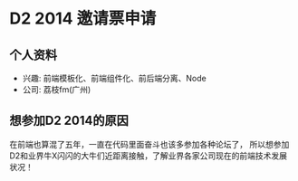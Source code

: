 # D2 2014 邀请票申请

## 个人资料

- 兴趣: 前端模板化、前端组件化、前后端分离、Node
- 公司: 荔枝fm(广州)

## 想参加D2 2014的原因

在前端也算混了五年，一直在代码里面奋斗也该多参加各种论坛了，
所以想参加D2和业界牛X闪闪的大牛们近距离接触，了解业界各家公司现在的前端技术发展状况！
